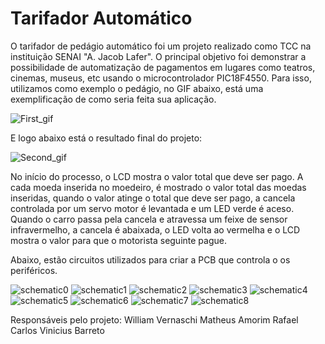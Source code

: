 # Tarifador Automático

O tarifador de pedágio automático foi um projeto realizado como TCC na instituição SENAI "A. Jacob Lafer".
O principal objetivo foi demonstrar a possibilidade de automatização de pagamentos em lugares como teatros, cinemas, museus, etc usando o microcontrolador PIC18F4550. Para isso, utilizamos como exemplo o pedágio, no GIF abaixo, está uma exemplificação de como seria feita sua aplicação.

![First_gif](https://media.giphy.com/media/S9JuOtzOiBnwzRuYRh/giphy.gif)

E logo abaixo está o resultado final do projeto:

![Second_gif](https://media.giphy.com/media/Q5XGqpC02qVaraq94r/giphy.gif)

No início do processo, o LCD mostra o valor total que deve ser pago. A cada moeda inserida no moedeiro, é mostrado o valor total das moedas inseridas, quando o valor atinge o total que deve ser pago, a cancela controlada por um servo motor é levantada e um LED verde é aceso. Quando o carro passa pela cancela e atravessa um feixe de sensor infravermelho, a cancela é abaixada, o LED volta ao vermelha e o LCD mostra o valor para que o motorista seguinte pague.

Abaixo, estão circuitos utilizados para criar a PCB que controla o os periféricos.

![schematic0](https://i.imgur.com/woCxi3x.png)
![schematic1](https://i.imgur.com/BmZMK1s.png)
![schematic2](https://i.imgur.com/DhWWAsJ.png)
![schematic3](https://i.imgur.com/XYF3ggE.png)
![schematic4](https://i.imgur.com/9jjj24O.png)
![schematic5](https://i.imgur.com/BiSDkpq.png)
![schematic6](https://i.imgur.com/U2rXYYF.png)
![schematic7](https://i.imgur.com/FxL7pWm.png)
![schematic8](https://i.imgur.com/E7pcZ34.png)

Responsáveis pelo projeto:
William Vernaschi
Matheus Amorim
Rafael Carlos
Vinicius Barreto
